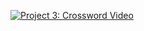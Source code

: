 


[![Project 3: Crossword Video](http://img.youtube.com/vi/58U1M9m3cfU/0.jpg)](https://youtu.be/58U1M9m3cfU)
